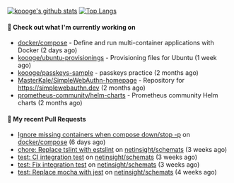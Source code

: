 [![koooge's github stats](https://github-readme-stats.vercel.app/api?username=koooge&count_private=true&show_icons=true)](https://github.com/anuraghazra/github-readme-stats)
[![Top Langs](https://github-readme-stats.vercel.app/api/top-langs/?username=koooge&langs_count=5)](https://github.com/anuraghazra/github-readme-stats)

#### 👷 Check out what I'm currently working on

- [docker/compose](https://github.com/docker/compose) - Define and run multi-container applications with Docker (2 days ago)
- [koooge/ubuntu-provisionings](https://github.com/koooge/ubuntu-provisionings) - Provisioning files for Ubuntu (1 week ago)
- [koooge/passkeys-sample](https://github.com/koooge/passkeys-sample) - passkeys practice (2 months ago)
- [MasterKale/SimpleWebAuthn-homepage](https://github.com/MasterKale/SimpleWebAuthn-homepage) - Repository for https://simplewebauthn.dev (2 months ago)
- [prometheus-community/helm-charts](https://github.com/prometheus-community/helm-charts) - Prometheus community Helm charts (2 months ago)

#### 🔨 My recent Pull Requests

- [Ignore missing containers when compose down/stop -p](https://github.com/docker/compose/pull/11692) on [docker/compose](https://github.com/docker/compose) (6 days ago)
- [chore: Replace tslint with estslint](https://github.com/netinsight/schemats/pull/13) on [netinsight/schemats](https://github.com/netinsight/schemats) (3 weeks ago)
- [test: CI integration test](https://github.com/netinsight/schemats/pull/12) on [netinsight/schemats](https://github.com/netinsight/schemats) (3 weeks ago)
- [test: Fix integration test](https://github.com/netinsight/schemats/pull/11) on [netinsight/schemats](https://github.com/netinsight/schemats) (3 weeks ago)
- [test: Replace mocha with jest](https://github.com/netinsight/schemats/pull/10) on [netinsight/schemats](https://github.com/netinsight/schemats) (4 weeks ago)
